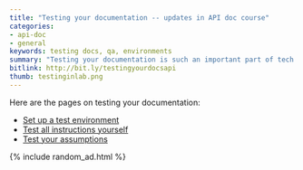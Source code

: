```yaml
---
title: "Testing your documentation -- updates in API doc course"
categories:
- api-doc
- general
keywords: testing docs, qa, environments
summary: "Testing your documentation is such an important part of tech writing that I decided to expand the sections on testing docs in my API doc course. I actually grouped these pages into their own section, amplifying the content with more detail and better organization."
bitlink: http://bit.ly/testingyourdocsapi
thumb: testinginlab.png
---
```


Here are the pages on testing your documentation:

* [Set up a test environment](https://idratherbewriting.com/learnapidoc/testingdocs_test_environment.html)
* [Test all instructions yourself](https://idratherbewriting.com/learnapidoc/testingdocs_test_your_instructions.html)
* [Test your assumptions](https://idratherbewriting.com/learnapidoc/testingdocs_testing_assumptions.html)

{% include random_ad.html %}
